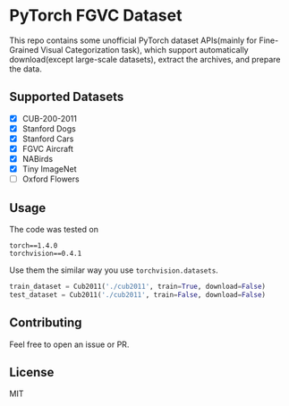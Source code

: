 # PyTorch FGVC Dataset

This repo contains some unofficial PyTorch dataset APIs(mainly for Fine-Grained Visual Categorization task), 
which support automatically download(except large-scale datasets), extract the archives, and prepare the data.

## Supported Datasets
- [x] CUB-200-2011
- [x] Stanford Dogs
- [x] Stanford Cars
- [x] FGVC Aircraft
- [x] NABirds
- [x] Tiny ImageNet
- [ ] Oxford Flowers

## Usage
The code was tested on 
```
torch==1.4.0
torchvision==0.4.1
```
Use them the similar way you use `torchvision.datasets`.
```python
train_dataset = Cub2011('./cub2011', train=True, download=False)
test_dataset = Cub2011('./cub2011', train=False, download=False)
```
## Contributing
Feel free to open an issue or PR.

## License
MIT